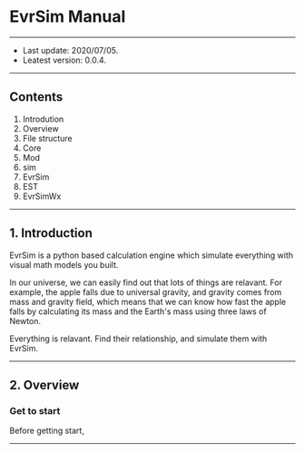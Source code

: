 # EvrSim Manual

---

+ Last update: 2020/07/05.
+ Leatest version: 0.0.4.

---

## Contents

1. Introdution
2. Overview
2. File structure
3. Core
5. Mod
6. sim
7. EvrSim
8. EST
9. EvrSimWx

---

## 1. Introduction

EvrSim is a python based calculation engine which simulate everything with visual math models you built.

In our universe, we can easily find out that lots of things are relavant. For example, the apple falls due to universal gravity, and gravity comes from mass and gravity field, which means that we can know how fast the apple falls by calculating its mass and the Earth's mass using three laws of Newton.

Everything is relavant. Find their relationship, and simulate them with EvrSim.

---

## 2. Overview

### Get to start

Before getting start,

---



